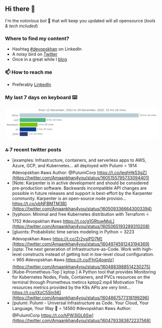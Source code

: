 <!--- [![Hits](https://hits.seeyoufarm.com/api/count/incr/badge.svg?url=https%3A%2F%2Fgithub.com%2Fakhan4u%2Fhit-counter&count_bg=%2379C83D&title_bg=%23555555&icon=&icon_color=%23E7E7E7&title=visits&edge_flat=false)](https://hits.seeyoufarm.com) --->

## Hi there 👋

I'm the _notorious bot_ 🤣 that will keep you updated will all opensource (_tools & tech included_) 

### Where to find my content?

* Hashtag [#devopskhan](https://www.linkedin.com/feed/hashtag/devopskhan) on LinkedIn
* A noisy bird on [Twitter](https://twitter.com/Amaankhan4you)
* Once in a great while I [blog](https://linuxparrot.netlify.app) 


### 📫 **How to reach me**

* Preferably [LinkedIn](https://www.linkedin.com/in/amaan-khan-linux-ninja)

### My last 7 days on keyboard ⌨️

<img src="https://github.com/akhan4u/akhan4u/blob/main/images/stat.svg" alt="Amaan's Wakatime Activity!"/>

### 🔝 7 recent twitter posts
<!-- DEVDOJO:START -->
- [examples: Infrastructure, containers, and serverless apps to AWS, Azure, GCP, and Kubernetes... all deployed with Pulumi
⭐️ 1914
#devopskhan #aws
Author: @PulumiCorp
https://t.co/leqhHk53gZ](https://twitter.com/Amaankhan4you/status/1605155795733094401)
- [Note: Karpenter is in active development and should be considered pre-production software. Backwards incompatible API changes are possible in future releases and support is best-effort by the Karpenter community. Karpenter is an open-source node provisio… https://t.co/vbNFBMTM3B](https://twitter.com/Amaankhan4you/status/1605093366643003394)
- [typhoon: Minimal and free Kubernetes distribution with Terraform
⭐️ 1752
#devopskhan #aws
https://t.co/g1GRtuwMoL](https://twitter.com/Amaankhan4you/status/1605065193289310208)
- [gluonts: Probabilistic time series modeling in Python
⭐️ 3223
#devopskhan #aws
https://t.co/Zr2ysIPD7M](https://twitter.com/Amaankhan4you/status/1604974591243194369)
- [opta: The next generation of Infrastructure-as-Code. Work with high-level constructs instead of getting lost in low-level cloud configuration.
⭐️ 965
#devopskhan #aws
https://t.co/FhjG4oqnIz](https://twitter.com/Amaankhan4you/status/1604883988514230275)
- [Kube-Prometheus-Top [ kptop ] A Python tool that provides Monitoring for Kubernetes Nodes, Pods, Containers, and PVCs resources on the terminal through Prometheus metircs kptop2.mp4 Motivation The resources metrics provided by the K8s APIs are very limit… https://t.co/IXzC5SIn56](https://twitter.com/Amaankhan4you/status/1604867577318199296)
- [pulumi: Pulumi - Universal Infrastructure as Code. Your Cloud, Your Language, Your Way 🚀
⭐️ 14560
#devopskhan #aws
Author: @PulumiCorp
https://t.co/hPW3lGL6Sw](https://twitter.com/Amaankhan4you/status/1604793383872237568)
<!-- DEVDOJO:END -->

<!-- ![Amaan's GitHub stats](https://github-readme-stats.vercel.app/api?username=akhan4u&count_private=true&show_icons=true&hide=contribs) -->
